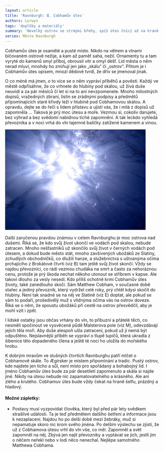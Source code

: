 ```yaml
---
layout: article
title: 'Ravnburgh: Œ. Cobhamův útes'
authors: Lorwyn
tags: 'doplňky a materiály'
summary: 'Nevelký ostrov se strmými břehy, spíš útes čnící až na hraně šelfu. Je místem zapomínání, odevzdávání věcí a někdy i životů moři. Málokterý převozník vás na něj vezme, pověrčivý lid přístavu ho nemá v lásce.'
series: Město Ravnburgh
---
```


Cobhamův útes je osamělé a pusté místo. Nikdo na větrem a vlnami bičovaném ostrově nežije, a kam až paměť sahá, nežil. Ornamenty tu a tam vyryté do kamenů smyl příboj, obrousil vítr a omyl déšť. Lid města o něm nerad mluví, mnohdy ho zmiňují jen jako „skálu“ či „ostrov“. Přitom je i Cobhamův útes opisem, mnozí dědové tvrdí, že dřív se jmenoval jinak.

O co méně má jmen, o to více se o něm vypráví příběhů a pověstí. Každý ve městě odpřísáhne, že co vrhnete do hlubiny pod skálou, už živá duše neuvidí a za pár měsíců či let si na to ani nevzpomenete. Mnoho milostných dopisů, vražedných zbraní, listin se zrádnými podpisy a předmětů připomínajících staré křivdy leží v hlubině pod Cobhamovou skálou. A opravdu, dejte se do řeči s lidem přístavu a ujistí vás, že i milá z dopisů už zapomněla … Taková je prý moc útesu a moře. Vezmou si, cokoliv darujete, bez výhrad a bez svědomí nabídnou tiché zapomnění. A tak leckdo vyhledá převozníka a v noci vrhá do vln tajemné balíčky zatížené kamenem a vinou.

![](below-15691-960-720-fmt.jpg)

Další zaručenou pravdou známou v celem Ravnburghu je moc ostrova nad dušemi. Říká se, že kdo svůj život ukončí ve vodách pod skalou, nebude zatracen. Mnoho nešťastníků už skončilo svůj život v černých vodách pod útesem, a dokud bude město stát, mnoho zavšivených ubožáků ze Slatiny, zchudlých obchodníčků, co dlužili hanze, a služebnictva s uštvanýma očima prchajícího z Brokátové čtvrti (viz B) tam ještě svůj život skončí. Vždy se najdou převozníci, co rádi vezmou chudáka na smrt a často za nehoráznou cenu, protože je prý škoda nechat někoho utonout se stříbrem v kapse. Ale takoví dlouho za vesly nesedí. Kdo příliš ochotně krmí Cobhamův útes životy, také zanedlouho skočí. Sám Matthew Cobham, v současné době stařec a jediný převozník, který vydržel celé roky, prý chtěl kdysi skočit do hlubiny. Není tak snadné se na něj ve Slatině (viz E) doptat, ale pokud se vám to podaří, prošedivělý muž s vlídnýma očima vás na ostrov doveze. Říká se o něm, že spoustu ubožáků při cestě na ostrov přesvědčil, aby je mohl vzít i zpět.

I lidské ostatky jsou občas vrhány do vln, to příbuzní a přátelé těch, co nesměli spočinout ve vysvěcené půdě Malsterova pole (viz M), odevzdávají jejich těla moři. Aby duše alespoň ušla zatracení, pokud už jí nemá být odpuštěno. Nejslavnější příběh se vypráví o tlupě lupičů, která ukradla z šibenice tělo dopadeného člena a ještě té noci ho uložila do mořského hrobu.

K dobrým mravům ve slušných čtvrtích Ravnburghu patří mlčet o Cobhamově skále. To Ægirsker je místem připomínání a tradic. Pustý ostrov, kde najdete jen ticho a sůl, není místo pro spořádaný a bohabojný lid. I jméno Cobhamův útes bude za pár desetiletí zapomenuto a skála si najde jiné. Nikdy na útesu nebude nic zapamatovatelného a krásného. Ale ani zlého a krutého. Cobhamuv útes bude vždy čekat na hraně šelfu, prázdný a hladový.

#### Možné zápletky:

- Postavy musí vyzpovídat člověka, který byl před pár lety svědkem strašlivé události. Ta je teď předmětem dalšího šetření a informace jsou k nezaplacení. Najdou ho po delší době mezi žebráky, muž si nepamatuje skoro nic krom svého jména. Po delším výslechu se zjistí, že už z Cobhamova útesu vrhl do vln vše, co měl. Zapomněl a svět zapomněl na něj. Zbývá jen najít převozníky a vyptávat se jich, jestli jim o něčem neřekl nebo v lodi něco nenechal. Nejlépe samotného Matthewa Cobhama.

